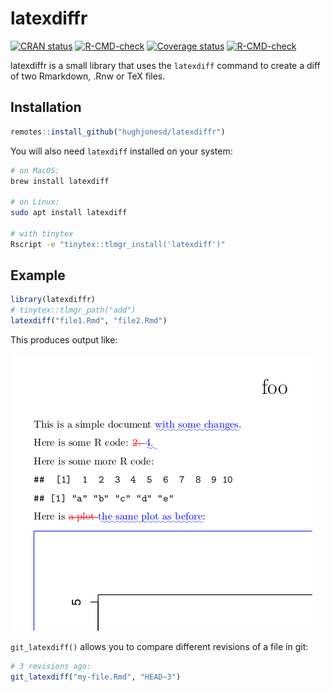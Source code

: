 

# latexdiffr


<!-- badges: start -->
[![CRAN status](https://www.r-pkg.org/badges/version/latexdiffr)](https://CRAN.R-project.org/package=latexdiffr)
[![R-CMD-check](https://github.com/hughjonesd/latexdiffr/workflows/R-CMD-check/badge.svg)](https://github.com/hughjonesd/latexdiffr/actions)
[![Coverage status](https://codecov.io/gh/hughjonesd/latexdiffr/branch/master/graph/badge.svg)](https://app.codecov.io/github/hughjonesd/latexdiffr?branch=master)
[![R-CMD-check](https://github.com/hughjonesd/latexdiffr/actions/workflows/R-CMD-check.yaml/badge.svg)](https://github.com/hughjonesd/latexdiffr/actions/workflows/R-CMD-check.yaml)
<!-- badges: end -->
  

latexdiffr is a small library that uses the `latexdiff` command
to create a diff of two Rmarkdown, .Rnw or TeX files.

## Installation

``` r
remotes::install_github("hughjonesd/latexdiffr")
```

You will also need `latexdiff` installed on your system:

``` bash
# on MacOS:
brew install latexdiff

# on Linux:
sudo apt install latexdiff 

# with tinytex
Rscript -e "tinytex::tlmgr_install('latexdiff')"
```

## Example


``` r
library(latexdiffr)
# tinytex::tlmgr_path("add")
latexdiff("file1.Rmd", "file2.Rmd")

```

This produces output like:

![latexdiff screenshot](https://raw.githubusercontent.com/hughjonesd/latexdiffr/master/diff-screenshot.png)

`git_latexdiff()` allows you to compare different revisions of a file in git:

```r
# 3 revisions ago:
git_latexdiff("my-file.Rmd", "HEAD~3") 
```
